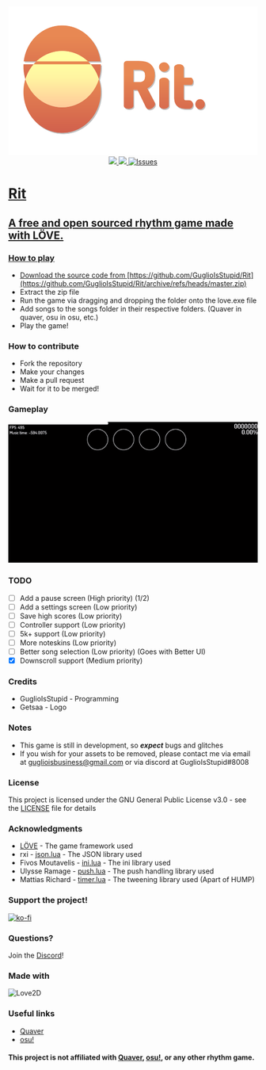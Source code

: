 <p align="center">
    <img src ="docs/logo.png" height=300><br>
    <a href="https://github.com/GuglioIsStupid/Rit/blob/master/LICENSE"><img src="https://img.shields.io/github/license/GuglioIsStupid/Rit?style=flat-square">
    <a href="https://discord.gg/ehY5gMMPW8"><img src="https://img.shields.io/discord/933976593137803276?style=flat-square">
    <a href="https://github.com/GuglioIsStupid/Rit/issues"><img src="https://img.shields.io/github/issues/GuglioIsStupid/Rit?style=flat-square" alt="Issues">
    <a href="#"> <!--To fix our click title to relocate thing-->
</p>

# Rit
## A free and open sourced rhythm game made with LÖVE.

### How to play
- Download the source code from [https://github.com/GuglioIsStupid/Rit](https://github.com/GuglioIsStupid/Rit/archive/refs/heads/master.zip)
- Extract the zip file
- Run the game via dragging and dropping the folder onto the love.exe file
- Add songs to the songs folder in their respective folders. (Quaver in quaver, osu in osu, etc.)
- Play the game!
  
### How to contribute
- Fork the repository
- Make your changes
- Make a pull request
- Wait for it to be merged!

### Gameplay
![Gameplay](docs/playing.gif)

### TODO
- [ ] Add a pause screen (High priority) (1/2)
- [ ] Add a settings screen (Low priority)
- [ ] Save high scores (Low priority)
- [ ] Controller support (Low priority)
- [ ] 5k+ support (Low priority)
- [ ] More noteskins (Low priority)
- [ ] Better song selection (Low priority) (Goes with Better UI)
- [x] Downscroll support (Medium priority)

### Credits
- GuglioIsStupid - Programming
- Getsaa - Logo

### Notes
- This game is still in development, so ***expect*** bugs and glitches
- If you wish for your assets to be removed, please contact me via email at [guglioisbusiness@gmail.com](mailto:guglioisbusiness@gmail.com) or via discord at GuglioIsStupid#8008

### License
This project is licensed under the GNU General Public License v3.0 - see the [LICENSE](/LICENSE) file for details

### Acknowledgments
- [LÖVE](https://love2d.org/) - The game framework used
- rxi - [json.lua](/love/lib/json.lua) - The JSON library used
- Fivos Moutavelis - [ini.lua](/love/lib/ini.lua) - The ini library used
- Ulysse Ramage - [push.lua](/love/lib/push.lua) - The push handling library used
- Mattias Richard - [timer.lua](/love/lib/timer.lua) - The tweening library used (Apart of HUMP)

### Support the project!
[![ko-fi](https://ko-fi.com/img/githubbutton_sm.svg)](https://ko-fi.com/A0A8GRXMX)

### Questions?
Join the [Discord](https://discord.gg/ehY5gMMPW8)!

### Made with
<img src="https://www.libretro.com/wp-content/uploads/2017/12/love2dlogo.png" height=50 alt="Love2D">

### Useful links
- [Quaver](https://quavergame.com/)
- [osu!](https://osu.ppy.sh/home)


#### This project is not affiliated with [Quaver](https://quavergame.com), [osu!](https://osu.ppy.sh/home), or any other rhythm game.
